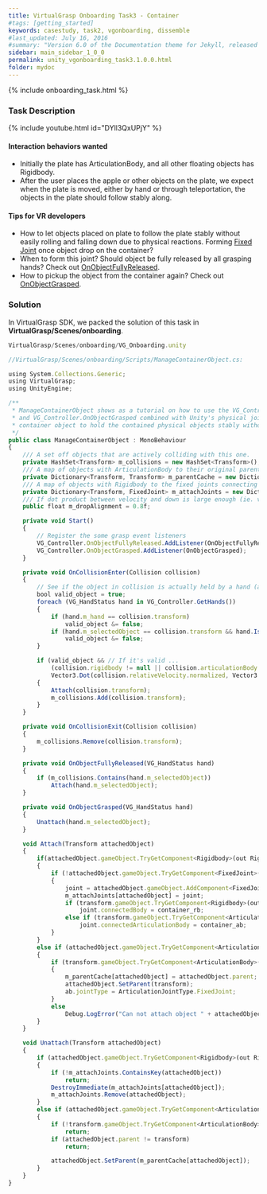 ```yaml
---
title: VirtualGrasp Onboarding Task3 - Container
#tags: [getting_started]
keywords: casestudy, task2, vgonboarding, dissemble
#last_updated: July 16, 2016
#summary: "Version 6.0 of the Documentation theme for Jekyll, released July 4, 2016, implements relative links so you can view the files offline or on any server without configuring urls and baseurls. Additionally, you can store pages in subdirectories. Templates for alerts and images are available."
sidebar: main_sidebar_1_0_0
permalink: unity_vgonboarding_task3.1.0.0.html
folder: mydoc
---
```


{% include onboarding_task.html %}

### Task Description

<!--{% include youtube.html id="97Bj8AgV8SY" %}-->

{% include youtube.html id="DYll3QxUPjY" %}

#### Interaction behaviors wanted

* Initially the plate has ArticulationBody, and all other floating objects has Rigidbody.
* After the user places the apple or other objects on the plate, we expect when the plate is moved, either by hand or through teleportation, the objects in the plate should follow stably along. 

#### Tips for VR developers

* How to let objects placed on plate to follow the plate stably without easily rolling and falling down due to physical reactions. Forming [Fixed Joint](https://docs.unity3d.com/Manual/Joints.html) once object drop on the container?
* When to form this joint? Should object be fully released by all grasping hands? Check out [OnObjectFullyReleased](virtualgrasp_unityapi.1.0.0.html#vg_controlleronobjectfullyreleased).
* How to pickup the object from the container again? Check out [OnObjectGrasped](virtualgrasp_unityapi.1.0.0.html#vg_controlleronobjectgrasped).

### Solution

In VirtualGrasp SDK, we packed the solution of this task in **VirtualGrasp/Scenes/onboarding**.

```js
VirtualGrasp/Scenes/onboarding/VG_Onboarding.unity
````

```js
//VirtualGrasp/Scenes/onboarding/Scripts/ManageContainerObject.cs:

using System.Collections.Generic;
using VirtualGrasp;
using UnityEngine;

/** 
 * ManageContainerObject shows as a tutorial on how to use the VG_Controller.OnObjectFullyReleased
 * and VG_Controller.OnObjectGrasped combined with Unity's physical joints to manage a 
 * container object to hold the contained physical objects stably without falling off. 
 */
public class ManageContainerObject : MonoBehaviour
{
    /// A set off objects that are actively colliding with this one.
    private HashSet<Transform> m_collisions = new HashSet<Transform>();
    /// A map of objects with ArticulationBody to their original parents.
    private Dictionary<Transform, Transform> m_parentCache = new Dictionary<Transform, Transform>();
    /// A map of objects with Rigidbody to the fixed joints connecting to this container object
    private Dictionary<Transform, FixedJoint> m_attachJoints = new Dictionary<Transform, FixedJoint>();
    /// If dot product between velocity and down is large enough (ie. vectors are aligned).
    public float m_dropAlignment = 0.8f;

    private void Start()
    {
        // Register the some grasp event listeners
        VG_Controller.OnObjectFullyReleased.AddListener(OnObjectFullyReleased);
        VG_Controller.OnObjectGrasped.AddListener(OnObjectGrasped);
    }

    private void OnCollisionEnter(Collision collision)
    {
        // See if the object in collision is actually held by a hand (and is not a hand itself).
        bool valid_object = true;
        foreach (VG_HandStatus hand in VG_Controller.GetHands())
        {
            if (hand.m_hand == collision.transform)
                valid_object &= false;
            if (hand.m_selectedObject == collision.transform && hand.IsHolding())
                valid_object &= false;
        }

        if (valid_object && // If it's valid ...
            (collision.rigidbody != null || collision.articulationBody != null) && // and has a rigid body or articulation body ...
            Vector3.Dot(collision.relativeVelocity.normalized, Vector3.down) > m_dropAlignment) // .. and if the object is dropped from somewhat above.
        {
            Attach(collision.transform);
            m_collisions.Add(collision.transform);
        }
    }

    private void OnCollisionExit(Collision collision)
    {
        m_collisions.Remove(collision.transform);
    }

    private void OnObjectFullyReleased(VG_HandStatus hand)
    {
        if (m_collisions.Contains(hand.m_selectedObject))
            Attach(hand.m_selectedObject);
    }

    private void OnObjectGrasped(VG_HandStatus hand)
    {
        Unattach(hand.m_selectedObject);
    }

    void Attach(Transform attachedObject)
    {
        if(attachedObject.gameObject.TryGetComponent<Rigidbody>(out Rigidbody rb))
        {
            if (!attachedObject.gameObject.TryGetComponent<FixedJoint>(out FixedJoint joint))
            {
                joint = attachedObject.gameObject.AddComponent<FixedJoint>();
                m_attachJoints[attachedObject] = joint;
                if (transform.gameObject.TryGetComponent<Rigidbody>(out Rigidbody container_rb))
                    joint.connectedBody = container_rb;
                else if (transform.gameObject.TryGetComponent<ArticulationBody>(out ArticulationBody container_ab))
                    joint.connectedArticulationBody = container_ab;
            }
        }
        else if (attachedObject.gameObject.TryGetComponent<ArticulationBody>(out ArticulationBody ab))
        {
            if (transform.gameObject.TryGetComponent<ArticulationBody>(out ArticulationBody container_ab))
            {
                m_parentCache[attachedObject] = attachedObject.parent;
                attachedObject.SetParent(transform);
                ab.jointType = ArticulationJointType.FixedJoint;
            }
            else
                Debug.LogError("Can not attach object " + attachedObject.name + " with ArticulationBody to " + transform.name + " without ArticulationBody.");
        }
    }

    void Unattach(Transform attachedObject)
    {
        if (attachedObject.gameObject.TryGetComponent<Rigidbody>(out Rigidbody rb))
        {
            if (!m_attachJoints.ContainsKey(attachedObject))
                return;
            DestroyImmediate(m_attachJoints[attachedObject]);
            m_attachJoints.Remove(attachedObject);
        }
        else if (attachedObject.gameObject.TryGetComponent<ArticulationBody>(out ArticulationBody ab))
        {
            if (!transform.gameObject.TryGetComponent<ArticulationBody>(out ArticulationBody container_ab))
                return;
            if (attachedObject.parent != transform)
                return;

            attachedObject.SetParent(m_parentCache[attachedObject]);
        }
    }
}

````